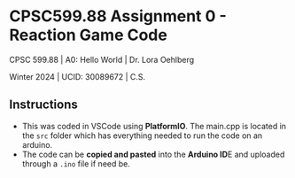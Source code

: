 # CPSC599.88 Assignment 0 - Reaction Game Code

  CPSC 599.88 | A0: Hello World | Dr. Lora Oehlberg

  Winter 2024 | UCID: 30089672 | C.S.

## Instructions

- This was coded in VSCode using **PlatformIO**. The main.cpp is located in the `src` folder which has everything needed to run the code on an arduino.
- The code can be **copied and pasted** into the **Arduino ID**E and uploaded through a `.ino` file if need be.